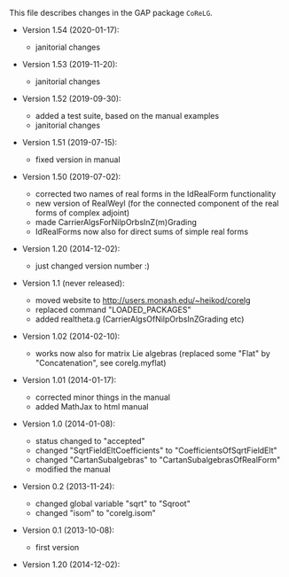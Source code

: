 This file describes changes in the GAP package `CoReLG`.

- Version 1.54 (2020-01-17):
   - janitorial changes

- Version 1.53 (2019-11-20):
   - janitorial changes

- Version 1.52 (2019-09-30):
   - added a test suite, based on the manual examples
   - janitorial changes

- Version 1.51 (2019-07-15):
   - fixed version in manual

- Version 1.50 (2019-07-02):
   - corrected two names of real forms in the IdRealForm functionality
   - new version of RealWeyl (for the connected component of the real forms of complex adjoint)
   - made CarrierAlgsForNilpOrbsInZ(m)Grading
   - IdRealForms now also for direct sums of simple real forms

- Version 1.20 (2014-12-02):
   - just changed version number :)

- Version 1.1 (never released):
   - moved website to http://users.monash.edu/~heikod/corelg
   - replaced command "LOADED_PACKAGES"
   - added realtheta.g (CarrierAlgsOfNilpOrbsInZGrading etc)	 

- Version 1.02 (2014-02-10):
   - works now also for matrix Lie algebras
     (replaced some "Flat" by "Concatenation", see corelg.myflat)

- Version 1.01 (2014-01-17):
   - corrected minor things in the manual
   - added MathJax to html manual

- Version 1.0 (2014-01-08):
   - status changed to "accepted"
   - changed "SqrtFieldEltCoefficients" to
     "CoefficientsOfSqrtFieldElt"
   - changed "CartanSubalgebras" to
     "CartanSubalgebrasOfRealForm"
   - modified the manual
   
- Version 0.2 (2013-11-24):
   - changed global variable "sqrt" to "Sqroot"
   - changed "isom" to "corelg.isom"

- Version 0.1 (2013-10-08):
   - first version



- Version 1.20 (2014-12-02):
